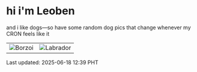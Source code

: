 # hi i'm Leoben

and i like dogs—so have some random dog pics that change whenever my CRON feels like it

|  |  |
|--------|----------|
| ![Borzoi](https://random-dog-vercel.vercel.app/api/random-borzoi?v=1750221581) | ![Labrador](https://random-dog-vercel.vercel.app/api/random-labrador?v=1750221581) |

Last updated: 2025-06-18 12:39 PHT
